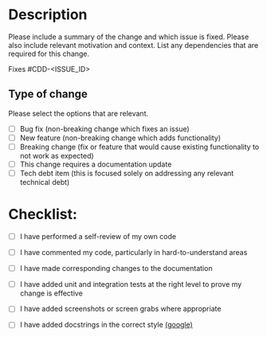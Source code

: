 # Description

Please include a summary of the change and which issue is fixed. 
Please also include relevant motivation and context. 
List any dependencies that are required for this change.

Fixes #CDD-<ISSUE_ID>

## Type of change

Please select the options that are relevant.

- [ ] Bug fix (non-breaking change which fixes an issue)
- [ ] New feature (non-breaking change which adds functionality)
- [ ] Breaking change (fix or feature that would cause existing functionality to not work as expected)
- [ ] This change requires a documentation update
- [ ] Tech debt item (this is focused solely on addressing any relevant technical debt)

# Checklist:

- [ ] I have performed a self-review of my own code
- [ ] I have commented my code, particularly in hard-to-understand areas
- [ ] I have made corresponding changes to the documentation
- [ ] I have added unit and integration tests at the right level to prove my change is effective
- [ ] I have added screenshots or screen grabs where appropriate
- [ ] I have added docstrings in the correct style [(google)](https://google.github.io/styleguide/pyguide.html#38-comments-and-docstrings)


